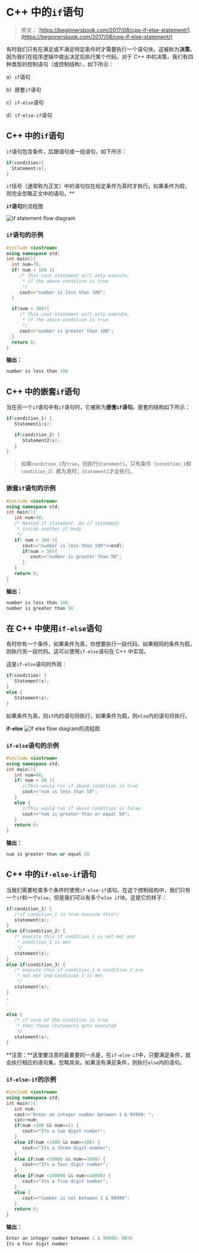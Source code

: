 # C++ 中的`if`语句

> 原文： [https://beginnersbook.com/2017/08/cpp-if-else-statement/](https://beginnersbook.com/2017/08/cpp-if-else-statement/)

有时我们只有在满足或不满足特定条件时才需要执行一个语句块。这被称为**决策**，因为我们在程序逻辑中做出决定后执行某个代码。对于 C++ 中的决策，我们有四种类型的控制语句（或控制结构），如下所示：

a）`if`语句

b）嵌套`if`语句

c）`if-else`语句

d）`if-else-if`语句

## C++ 中的`if`语句

`if`语句包含条件，后跟语句或一组语句，如下所示：

```cpp
if(condition){
  Statement(s);
}
```

`if`括号（通常称为正文）中的语句仅在给定条件为真时才执行。如果条件为假，则完全忽略正文中的语句。**

**`if`语句**的流程图

![if statement flow diagram](img/ca9f4c074ebed9fc7f607d633084f31b.jpg)

### `if`语句的示例

```cpp
#include <iostream>
using namespace std;
int main(){
  int num=70;
  if( num < 100 ){
     /* This cout statement will only execute,
      * if the above condition is true
      */ 
     cout<<"number is less than 100";
  }

  if(num > 100){
     /* This cout statement will only execute,
      * if the above condition is true
      */ 
     cout<<"number is greater than 100";
  }
  return 0;
}
```

**输出：**

```cpp
number is less than 100
```

## C++ 中的嵌套`if`语句

当在另一个`if`语句中有`if`语句时，它被称为**嵌套`if`语句**。嵌套的结构如下所示：

```cpp
if(condition_1) {
   Statement1(s);

   if(condition_2) {
      Statement2(s);
   }
}
```

> 如果`condition_1`为`true`，则执行`Statement1`。只有条件（`condition_1`和`condition_2`）都为真时，`Statement2`才会执行。

### 嵌套`if`语句的示例

```cpp
#include <iostream>
using namespace std;
int main(){
   int num=90;
   /* Nested if statement. An if statement
    * inside another if body
    */
   if( num < 100 ){
      cout<<"number is less than 100"<<endl;
      if(num > 50){
         cout<<"number is greater than 50";
      } 
   }
   return 0;
}
```

**输出：**

```cpp
number is less than 100
number is greater than 50
```

## 在 C++ 中使用`if-else`语句

有时你有一个条件，如果条件为真，你想要执行一段代码，如果相同的条件为假，则执行另一段代码。这可以使用`if-else`语句在 C++ 中实现。

这是`if-else`语句的外观：

```cpp
if(condition) {
   Statement(s);
}
else {
   Statement(s);
}
```

如果条件为真，则`if`内的语句将执行，如果条件为假，则`else`内的语句将执行。

**if-else**
![If else flow diagram](img/bf82c60917e1862b555f7352ea40b919.jpg)的流程图

### `if-else`语句的示例

```cpp
#include <iostream>
using namespace std;
int main(){
   int num=66;
   if( num < 50 ){
      //This would run if above condition is true
      cout<<"num is less than 50";
   }
   else {
      //This would run if above condition is false
      cout<<"num is greater than or equal 50";
   }
   return 0;
}
```

**输出：**

```cpp
num is greater than or equal 50
```

## C++ 中的`if-else-if`语句

当我们需要检查多个条件时使用`if-else-if`语句。在这个控制结构中，我们只有一个`if`和一个`else`，但是我们可以有多个`else if`块。这是它的样子：

```cpp
if(condition_1) {
   /*if condition_1 is true execute this*/
   statement(s);
}
else if(condition_2) {
   /* execute this if condition_1 is not met and
    * condition_2 is met
    */
   statement(s);
}
else if(condition_3) {
   /* execute this if condition_1 & condition_2 are
    * not met and condition_3 is met
    */
   statement(s);
}
.
.
.
else {
   /* if none of the condition is true
    * then these statements gets executed
    */
   statement(s);
}
```

**注意：**这里要注意的最重要的一点是，在`if-else-if`中，只要满足条件，就会执行相应的语句集，忽略其余。如果没有满足条件，则执行`else`内的语句。

### `if-else-if`的示例

```cpp
#include <iostream>
using namespace std;
int main(){
   int num;
   cout<<"Enter an integer number between 1 & 99999: ";
   cin>>num;
   if(num <100 && num>=1) {
      cout<<"Its a two digit number";
   }
   else if(num <1000 && num>=100) {
      cout<<"Its a three digit number";
   }
   else if(num <10000 && num>=1000) {
      cout<<"Its a four digit number";
   }
   else if(num <100000 && num>=10000) {
      cout<<"Its a five digit number";
   }
   else {
      cout<<"number is not between 1 & 99999";
   }
   return 0;
}
```

**输出：**

```cpp
Enter an integer number between 1 & 99999: 8976
Its a four digit number
```